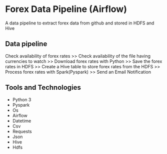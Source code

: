 # Forex Data Pipeline (Airflow)
A data pipeline to extract forex data from github and stored in HDFS and Hive
## Data pipeline
Check availability of forex rates >> Check availability of the file having currencies to watch >> Download forex rates with Python >> Save the forex rates in HDFS >> Create a Hive table to store forex rates from the HDFS >> Process forex rates with Spark(Pyspark) >> Send an Email Notification

## Tools and Technologies
- Python 3
- Pyspark
- Os
- Airflow
- Datetime
- Csv
- Requests
- Json
- Hive
- Hdfs
